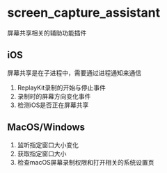 # screen_capture_assistant
屏幕共享相关的辅助功能插件

## iOS
屏幕共享是在子进程中，需要通过进程通知来通信
1. ReplayKit录制的开始与停止事件
2. 录制时的屏幕方向变化事件
3. 检测iOS是否正在屏幕共享

## MacOS/Windows
1. 监听指定窗口大小变化
2. 获取指定窗口大小
3. 检查macOS屏幕录制权限和打开相关的系统设置页
